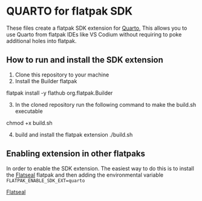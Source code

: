 # QUARTO for flatpak SDK

These files create a flatpak SDK extension for [Quarto](https://quarto.org/), This allows you to use Quarto from flatpak IDEs like VS Codium without requiring to poke additional holes into flatpak. 

## How to run and install the SDK extension

1. Clone this repository to your machine
2.  Install the Builder flatpak

  flatpak install -y flathub org.flatpak.Builder

3. In the cloned repository run the following command to make the build.sh executable

  chmod +x build.sh
  
4. build and install the flatpak extension
  ./build.sh
  
## Enabling extension in other flatpaks

In order to enable the SDK extension. The easiest way to do this is to install the [Flatseal](https://flathub.org/apps/com.github.tchx84.Flatseal) flatpak and then adding the environmental variable `FLATPAK_ENABLE_SDK_EXT=quarto`

[Flatseal](pictures/flatseal.png)
